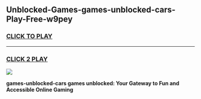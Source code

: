 
## Unblocked-Games-games-unblocked-cars-Play-Free-w9pey
<h3>
<a href="https://premium76.site?title=games-unblocked-cars&ref=10A">CLICK TO PLAY</a></h3>
<hr>

<h3>
<a href="https://premium76.site?title=games-unblocked-cars&ref=10A">CLICK 2 PLAY</a>
  
</h3>

<a href="https://premium76.site?title=games-unblocked-cars&ref=10A"><img src="https://clearcache.store/games.png"></a>


**games-unblocked-cars games unblocked: Your Gateway to Fun and Accessible Online Gaming**
